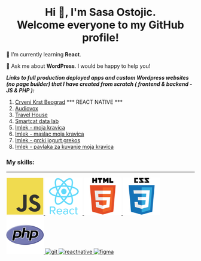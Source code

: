 <h1 align="center">Hi 👋, I'm Sasa Ostojic. </br> Welcome everyone to my GitHub profile!</h1>

🌱 I’m currently learning **React**.

💬 Ask me about **WordPress**. I would be happy to help you!

<b><i>Links to full production deployed apps and custom Wordpress websites (no page builder) that I have created from scratch ( frontend & backend - JS & PHP ):</i></b>

1. <a href="https://play.google.com/store/apps/details?id=rs.org.crvenikrst011.prvapomoc">Crveni Krst Beograd</a>  *** REACT NATIVE ***
2. <a href="https://audiovox.rs/">Audiovox</a>
3. <a href="https://www.travelhouse.rs/">Travel House</a>
4. <a href="https://smartcat.io/">Smartcat data lab</a>
5. <a href="https://www.imlek.rs/jogurt-moja-kravica/">Imlek - moja kravica</a>
6. <a href="https://www.imlek.rs/maslac-moja-kravica/">Imlek - maslac moja kravica</a>
7. <a href="https://www.imlek.rs/grcki-jogurt-grekos/">Imlek - grcki jogurt grekos</a>
8. <a href="https://www.imlek.rs/pavlaka-za-kuvanje-moja-kravica/">Imlek - pavlaka za kuvanje moja kravica</a>


<p align="left">
</p>

<h3 align="left">My skills:</h3>
<hr>
<p align="left"> <a href="https://developer.mozilla.org/en-US/docs/Web/JavaScript" target="_blank" rel="noreferrer"> <img src="https://raw.githubusercontent.com/devicons/devicon/master/icons/javascript/javascript-original.svg" alt="javascript" width="100" height="100"/> </a> <a href="https://reactjs.org/" target="_blank" rel="noreferrer"> <img src="https://raw.githubusercontent.com/devicons/devicon/master/icons/react/react-original-wordmark.svg" alt="react" width="100" height="100"/> </a> <a href="https://www.w3.org/html/" target="_blank" rel="noreferrer"> <img src="https://raw.githubusercontent.com/devicons/devicon/master/icons/html5/html5-original-wordmark.svg" alt="html5" width="100" height="100"/> </a> <a href="https://www.w3schools.com/css/" target="_blank" rel="noreferrer"> <img src="https://raw.githubusercontent.com/devicons/devicon/master/icons/css3/css3-original-wordmark.svg" alt="css3" width="100" height="100"/> </a> <a href="https://www.php.net" target="_blank" rel="noreferrer"> <img src="https://raw.githubusercontent.com/devicons/devicon/master/icons/php/php-original.svg" alt="php" width="100" height="100"/> </a> <a href="https://git-scm.com/" target="_blank" rel="noreferrer"> <img src="https://www.vectorlogo.zone/logos/git-scm/git-scm-icon.svg" alt="git" width="100" height="100"/> </a>  <a href="https://reactnative.dev/" target="_blank" rel="noreferrer"> <img src="https://reactnative.dev/img/header_logo.svg" alt="reactnative" width="100" height="100"/> </a>  <a href="https://www.figma.com/" target="_blank" rel="noreferrer"> <img src="https://www.vectorlogo.zone/logos/figma/figma-icon.svg" alt="figma" width="100" height="100"/> </a> </p>
